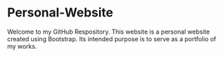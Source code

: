 # Personal-Website
Welcome to my GitHub Respository. This website is a personal website created using Bootstrap. Its intended purpose is to serve as a portfolio of my works.